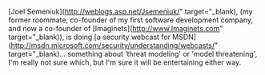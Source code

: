 [Joel Semeniuk](http://weblogs.asp.net/Jsemeniuk/" target="_blank), (my former roommate, co-founder of my first software development company, and now a co-founder of [Imaginets](http://www.Imaginets.com" target="_blank)), is doing [a security webcast for MSDN](http://msdn.microsoft.com/security/understanding/webcasts/" target="_blank)... something about &#8216;threat modeling' or &#8216;model threatening', I'm really not sure which, but I'm sure it will be entertaining either way.